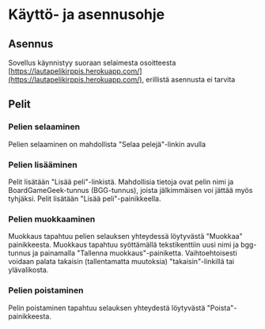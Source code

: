 # Käyttö- ja asennusohje

## Asennus

Sovellus käynnistyy suoraan selaimesta osoitteesta [https://lautapelikirppis.herokuapp.com/](https://lautapelikirppis.herokuapp.com/), erillistä asennusta ei tarvita

## Pelit

### Pelien selaaminen

Pelien selaaminen on mahdollista "Selaa pelejä"-linkin avulla

### Pelien lisääminen

Pelit lisätään "Lisää peli"-linkistä. Mahdollisia tietoja ovat pelin nimi ja BoardGameGeek-tunnus (BGG-tunnus), joista jälkimmäisen voi jättää myös tyhjäksi. Pelit lisätään "Lisää peli"-painikkeella.

### Pelien muokkaaminen

Muokkaus tapahtuu pelien selauksen yhteydessä löytyvästä "Muokkaa" painikkeesta. Muokkaus tapahtuu syöttämällä tekstikenttiin uusi nimi ja bgg-tunnus ja painamalla "Tallenna muokkaus"-painiketta. Vaihtoehtoisesti voidaan palata takaisin (tallentamatta muutoksia) "takaisin"-linkillä tai ylävalikosta.

### Pelien poistaminen

Pelin poistaminen tapahtuu selauksen yhteydestä löytyvästä "Poista"-painikkeesta.



